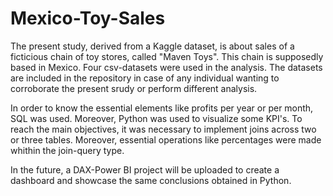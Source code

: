 # Mexico-Toy-Sales

The present study, derived from a Kaggle dataset, is about sales of a ficticious chain of toy stores, called "Maven Toys". This chain is supposedly based in Mexico.
Four csv-datasets were used in the analysis. The datasets are included in the repository in case of any individual wanting to corroborate the present srudy or perform different analysis.


In order to know the essential elements like profits per year or per month, SQL was used. Moreover, Python was used to visualize some KPI's.
To reach the main objectives, it was necessary to implement joins across two or three tables. Moreover, essential operations like percentages were made whithin the join-query type.

In the future, a DAX-Power BI project will be uploaded to create a dashboard and showcase the same conclusions obtained in Python.
